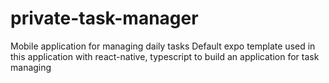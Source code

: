 # private-task-manager
Mobile application for managing daily tasks 
Default expo template used in this application with react-native, typescript to build an application for task managing 

